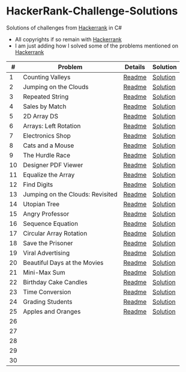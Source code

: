 # HackerRank-Challenge-Solutions

Solutions of challenges from [Hackerrank](https://www.hackerrank.com) in C#

* All copyrights if so remain with [Hackerrank](https://www.hackerrank.com)
* I am just adding how I solved some of the problems mentioned on [Hackerrank](https://www.hackerrank.com)

| # | Problem | Details | Solution |
| - | - | - | - |
| 1 | Counting Valleys | [Readme](Algorithms/Counting-Valleys/README.md) | [Solution](Algorithms/Counting-Valleys/Program.cs) |
| 2 | Jumping on the Clouds | [Readme](Algorithms/Jumping-on-the-Clouds/README.md) | [Solution](Algorithms/Jumping-on-the-Clouds/Program.cs) |
| 3 | Repeated String | [Readme](Algorithms/Repeated-String/README.md) | [Solution](Algorithms/Repeated-String/Program.cs) |
| 4 | Sales by Match | [Readme](Algorithms/Sales-by-Match/README.md) | [Solution](Algorithms/Sales-by-Match/Program.cs) |
| 5 | 2D Array DS | [Readme](Arrays/2D-Array-DS/README.md) | [Solution](Arrays/2D-Array-DS/Solution.cs) |
| 6 | Arrays: Left Rotation | [Readme](Arrays/Arrays-Left-Rotation/README.md) | [Solution](Arrays/Arrays-Left-Rotation/Solution.cs) |
| 7 | Electronics Shop | [Readme](Algorithms/Electronics-Shop/README.md) | [Solution](Algorithms/Electronics-Shop/Solution.cs) |
| 8 | Cats and a Mouse | [Readme](Algorithms/Cats-and-a-Mouse/README.md) | [Solution](Algorithms/Cats-and-a-Mouse/Solution.cs) |
| 9 | The Hurdle Race | [Readme](Algorithms/The-Hurdle-Race/README.md) | [Solution](Algorithms/The-Hurdle-Race/Solution.cs) |
| 10 | Designer PDF Viewer | [Readme](Algorithms/Designer-PDF-Viewer/README.md) | [Solution](Algorithms/Designer-PDF-Viewer/Solution.cs) |
| 11 | Equalize the Array | [Readme](Algorithms/Equalize-the-Array/README.md) | [Solution](Algorithms/Equalize-the-Array/Solution.cs) |
| 12 | Find Digits | [Readme](Algorithms/Find-Digits/README.md) | [Solution](Algorithms/Find-Digits/Solution.cs) |
| 13 | Jumping on the Clouds: Revisited | [Readme](Algorithms/Jumping-on-the-Clouds-Revisited/README.md) | [Solution](Algorithms/Jumping-on-the-Clouds-Revisited/Solution.cs) |
| 14 | Utopian Tree | [Readme](Algorithms/Utopian-Tree/README.md) | [Solution](Algorithms/Utopian-Tree/Solution.cs) |
| 15 | Angry Professor | [Readme](Algorithms/Angry-Professor/README.md) | [Solution](Algorithms/Angry-Professor/Solution.cs) |
| 16 | Sequence Equation | [Readme](Algorithms/Sequence-Equation/README.md) | [Solution](Algorithms/Sequence-Equation/Solution.cs) |
| 17 | Circular Array Rotation | [Readme](Algorithms/Circular-Array-Rotation/README.md) | [Solution](Algorithms/Circular-Array-Rotation/Solution.cs) |
| 18 | Save the Prisoner | [Readme](Algorithms/Save-the-Prisoner/README.md) | [Solution](Algorithms/Save-the-Prisoner/Solution.cs) |
| 19 | Viral Advertising | [Readme](Algorithms/Viral-Advertising/README.md) | [Solution](Algorithms/Viral-Advertising/Solution.cs) |
| 20 | Beautiful Days at the Movies | [Readme](Algorithms/Beautiful-Days-at-the-Movies/README.md) | [Solution](Algorithms/Beautiful-Days-at-the-Movies/Solution.cs) |
| 21 | Mini-Max Sum | [Readme](Algorithms/Mini-Max-Sum/README.md) | [Solution](Algorithms/Mini-Max-Sum/Solution.cs) |
| 22 | Birthday Cake Candles | [Readme](Algorithms/Birthday-Cake-Candles/README.md) | [Solution](Algorithms/Birthday-Cake-Candles/Solution.cs) |
| 23 | Time Conversion | [Readme](Algorithms/Time-Conversion/README.md) | [Solution](Algorithms/Time-Conversion/Solution.cs) |
| 24 | Grading Students | [Readme](Algorithms/Grading-Students/README.md) | [Solution](Algorithms/Grading-Students/Solution.cs) |
| 25 | Apples and Oranges | [Readme](Algorithms/Apples-and-Oranges/README.md) | [Solution](Algorithms/Apples-and-Oranges/Solution.cs) |
| 26 |   |   |   |
| 27 |   |   |   |
| 28 |   |   |   |
| 29 |   |   |   |
| 30 |   |   |   |

